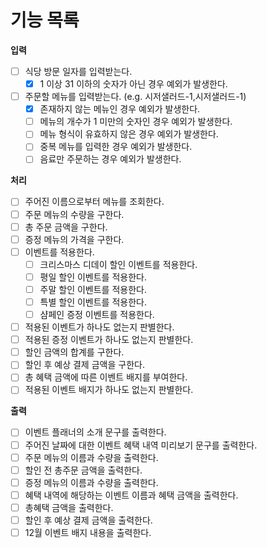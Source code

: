 # 기능 목록

**입력**
- [ ] 식당 방문 일자를 입력받는다.
  - [X] 1 이상 31 이하의 숫자가 아닌 경우 예외가 발생한다.
- [ ] 주문할 메뉴를 입력받는다. (e.g. 시저샐러드-1,시저샐러드-1)
  - [X] 존재하지 않는 메뉴인 경우 예외가 발생한다.
  - [ ] 메뉴의 개수가 1 미만의 숫자인 경우 예외가 발생한다.
  - [ ] 메뉴 형식이 유효하지 않은 경우 예외가 발생한다.
  - [ ] 중복 메뉴를 입력한 경우 예외가 발생한다.
  - [ ] 음료만 주문하는 경우 예외가 발생한다.

**처리**

- [ ] 주어진 이름으로부터 메뉴를 조회한다.
- [ ] 주문 메뉴의 수량을 구한다.
- [ ] 총 주문 금액을 구한다.
- [ ] 증정 메뉴의 가격을 구한다.
- [ ] 이벤트를 적용한다.
  - [ ] 크리스마스 디데이 할인 이벤트를 적용한다.
  - [ ] 평일 할인 이벤트를 적용한다.
  - [ ] 주말 할인 이벤트를 적용한다.
  - [ ] 특별 할인 이벤트를 적용한다.
  - [ ] 샴페인 증정 이벤트를 적용한다.
- [ ] 적용된 이벤트가 하나도 없는지 판별한다.
- [ ] 적용된 증정 이벤트가 하나도 없는지 판별한다.
- [ ] 할인 금액의 합계를 구한다.
- [ ] 할인 후 예상 결제 금액을 구한다.
- [ ] 총 혜택 금액에 따른 이벤트 배지를 부여한다.
- [ ] 적용된 이벤트 배지가 하나도 없는지 판별한다.

**출력**

- [ ] 이벤트 플래너의 소개 문구를 출력한다.
- [ ] 주어진 날짜에 대한 이벤트 혜택 내역 미리보기 문구를 출력한다.
- [ ] 주문 메뉴의 이름과 수량을 출력한다.
- [ ] 할인 전 총주문 금액을 출력한다.
- [ ] 증정 메뉴의 이름과 수량을 출력한다.
- [ ] 혜택 내역에 해당하는 이벤트 이름과 혜택 금액을 출력한다.
- [ ] 총혜택 금액을 출력한다.
- [ ] 할인 후 예상 결제 금액을 출력한다.
- [ ] 12월 이벤트 배지 내용을 출력한다.
